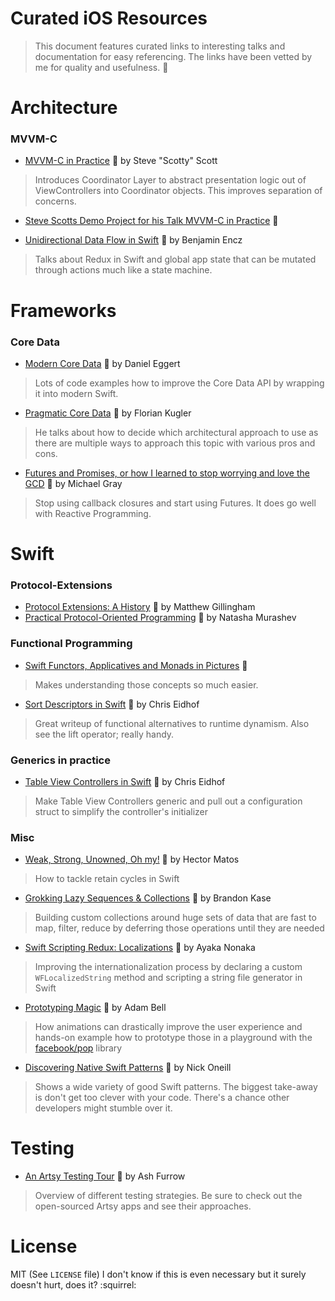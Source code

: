 # Curated iOS Resources

> This document features curated links to interesting talks and documentation for easy referencing.
> The links have been vetted by me for quality and usefulness. :gem:

# Architecture
### MVVM-C
* [MVVM-C in Practice](https://www.youtube.com/watch?v=9VojuJpUuE8) :vhs: by Steve "Scotty" Scott

> Introduces Coordinator Layer to abstract presentation logic out of
> ViewControllers into Coordinator objects.
> This improves separation of concerns.

* [Steve Scotts Demo Project for his Talk MVVM-C in Practice](https://github.com/macdevnet/mvvmc-demo) :file_folder:

* [Unidirectional Data Flow in Swift](https://realm.io/news/benji-encz-unidirectional-data-flow-swift) :vhs: by Benjamin Encz

> Talks about Redux in Swift and global app state that can be mutated through actions much like a state machine.


# Frameworks
### Core Data
* [Modern Core Data](https://realm.io/news/tryswift-daniel-eggert-modern-core-data/) :vhs: by Daniel Eggert

> Lots of code examples how to improve the Core Data API by wrapping it into modern Swift.

* [Pragmatic Core Data](https://realm.io/news/cocoaheads-florian-kugler-pragmatic-core-data/) :vhs: by Florian Kugler

> He talks about how to decide which architectural approach to use as there are multiple ways to approach this topic with various pros and cons.

* [Futures and Promises, or how I learned to stop worrying and love the GCD](https://realm.io/news/altconf-michael-gray-futures-promises-gcd) :vhs: by Michael Gray

> Stop using callback closures and start using Futures. It does go well with Reactive Programming.


# Swift
### Protocol-Extensions
* [Protocol Extensions: A History](https://realm.io/news/tryswift-matthew-gillingham-protocol-extensions-history/) :vhs: by Matthew Gillingham
* [Practical Protocol-Oriented Programming](https://realm.io/news/appbuilders-natasha-muraschev-practical-protocol-oriented-programming/) :vhs: by Natasha Murashev

### Functional Programming
* [Swift Functors, Applicatives and Monads in Pictures](http://www.mokacoding.com/blog/functor-applicative-monads-in-pictures/) :book:

> Makes understanding those concepts so much easier.

* [Sort Descriptors in Swift](http://chris.eidhof.nl/post/sort-descriptors-in-swift/) :book: by Chris Eidhof

> Great writeup of functional alternatives to runtime dynamism. Also see the lift operator; really handy.

### Generics in practice
* [Table View Controllers in Swift](https://realm.io/news/tryswift-chris-eidhof-table-view-controllers-swift/) :vhs: by Chris Eidhof

> Make Table View Controllers generic and pull out a configuration struct to simplify the controller's initializer 

### Misc
* [Weak, Strong, Unowned, Oh my!](http://krakendev.io/blog/weak-and-unowned-references-in-swift) :book: by Hector Matos 

> How to tackle retain cycles in Swift

* [Grokking Lazy Sequences & Collections](https://realm.io/news/slug-brandon-kase-grokking-lazy-sequences-collections/) :vhs: by Brandon Kase

> Building custom collections around huge sets of data that are fast to map, filter, reduce by deferring those operations until they are needed

* [Swift Scripting Redux: Localizations](https://realm.io/news/altconf-ayaka-nonaka-swift-scripting-redux-localization) :vhs: by Ayaka Nonaka

> Improving the internationalization process by declaring a custom `WFLocalizedString` method and scripting a string file generator in Swift

* [Prototyping Magic](https://realm.io/news/tryswift-adam-bell-prototyping-magic/) :vhs: by Adam Bell

> How animations can drastically improve the user experience and hands-on example how to prototype those in a playground with the [facebook/pop](https://github.com/facebook/pop) library

* [Discovering Native Swift Patterns](https://realm.io/news/slug-nick-oneill-native-swift-patterns/) :vhs: by Nick Oneill

> Shows a wide variety of good Swift patterns. The biggest take-away is don't get too clever with your code. There's a chance other developers might stumble over it.

# Testing
* [An Artsy Testing Tour](https://realm.io/news/tryswift-ash-furrow-artsy-testing-tour/) :vhs: by Ash Furrow

> Overview of different testing strategies. Be sure to check out the open-sourced Artsy apps and see their approaches.


# License
MIT (See `LICENSE` file)
I don't know if this is even necessary but it surely doesn't hurt, does it? :squirrel:

